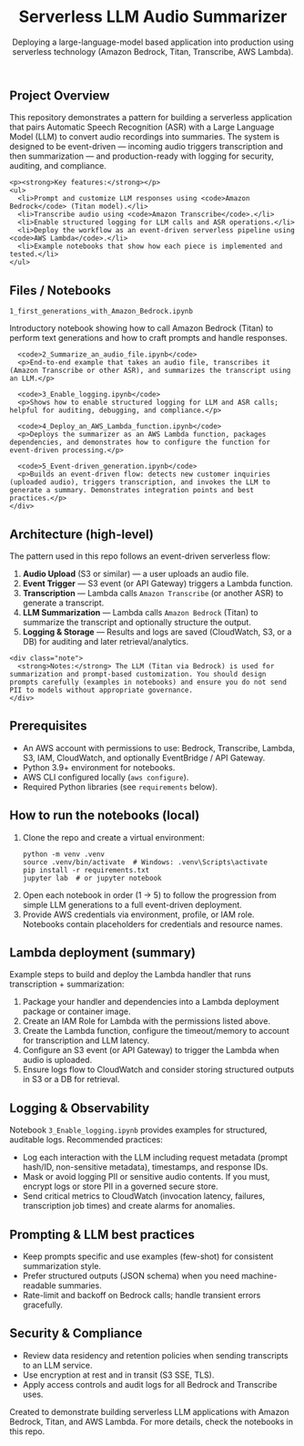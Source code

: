 </head>
<body>
  <header>
    <h1>Serverless LLM Audio Summarizer</h1>
    <div>Deploying a large-language-model based application into production using serverless technology (Amazon Bedrock, Titan, Transcribe, AWS Lambda).</div>
  </header>

  <section>
    <h2>Project Overview</h2>
    <p>
      This repository demonstrates a pattern for building a serverless application that pairs Automatic Speech Recognition (ASR) with a Large Language Model (LLM) to convert audio recordings into summaries. The system is designed to be event-driven — incoming audio triggers transcription and then summarization — and production-ready with logging for security, auditing, and compliance.
    </p>

    <p><strong>Key features:</strong></p>
    <ul>
      <li>Prompt and customize LLM responses using <code>Amazon Bedrock</code> (Titan model).</li>
      <li>Transcribe audio using <code>Amazon Transcribe</code>.</li>
      <li>Enable structured logging for LLM calls and ASR operations.</li>
      <li>Deploy the workflow as an event-driven serverless pipeline using <code>AWS Lambda</code>.</li>
      <li>Example notebooks that show how each piece is implemented and tested.</li>
    </ul>
  </section>

  <section>
    <h2>Files / Notebooks</h2>
    <div class="file-list">
      <code>1_first_generations_with_Amazon_Bedrock.ipynb</code>
      <p>Introductory notebook showing how to call Amazon Bedrock (Titan) to perform text generations and how to craft prompts and handle responses.</p>

      <code>2_Summarize_an_audio_file.ipynb</code>
      <p>End-to-end example that takes an audio file, transcribes it (Amazon Transcribe or other ASR), and summarizes the transcript using an LLM.</p>

      <code>3_Enable_logging.ipynb</code>
      <p>Shows how to enable structured logging for LLM and ASR calls; helpful for auditing, debugging, and compliance.</p>

      <code>4_Deploy_an_AWS_Lambda_function.ipynb</code>
      <p>Deploys the summarizer as an AWS Lambda function, packages dependencies, and demonstrates how to configure the function for event-driven processing.</p>

      <code>5_Event-driven_generation.ipynb</code>
      <p>Builds an event-driven flow: detects new customer inquiries (uploaded audio), triggers transcription, and invokes the LLM to generate a summary. Demonstrates integration points and best practices.</p>
    </div>
  </section>

  <section>
    <h2>Architecture (high-level)</h2>
    <p>
      The pattern used in this repo follows an event-driven serverless flow:
    </p>
    <ol>
      <li><strong>Audio Upload</strong> (S3 or similar) — a user uploads an audio file.</li>
      <li><strong>Event Trigger</strong> — S3 event (or API Gateway) triggers a Lambda function.</li>
      <li><strong>Transcription</strong> — Lambda calls <code>Amazon Transcribe</code> (or another ASR) to generate a transcript.</li>
      <li><strong>LLM Summarization</strong> — Lambda calls <code>Amazon Bedrock</code> (Titan) to summarize the transcript and optionally structure the output.</li>
      <li><strong>Logging & Storage</strong> — Results and logs are saved (CloudWatch, S3, or a DB) for auditing and later retrieval/analytics.</li>
    </ol>

    <div class="note">
      <strong>Notes:</strong> The LLM (Titan via Bedrock) is used for summarization and prompt-based customization. You should design prompts carefully (examples in notebooks) and ensure you do not send PII to models without appropriate governance.
    </div>
  </section>

  <section>
    <h2>Prerequisites</h2>
    <ul>
      <li>An AWS account with permissions to use: Bedrock, Transcribe, Lambda, S3, IAM, CloudWatch, and optionally EventBridge / API Gateway.</li>
      <li>Python 3.9+ environment for notebooks.</li>
      <li>AWS CLI configured locally (<code>aws configure</code>).</li>
      <li>Required Python libraries (see <code>requirements</code> below).</li>
    </ul>
  </section>
  <section>
    <h2>How to run the notebooks (local)</h2>
    <ol>
      <li>Clone the repo and create a virtual environment:
        <pre class="commands"><code>python -m venv .venv
source .venv/bin/activate  # Windows: .venv\Scripts\activate
pip install -r requirements.txt
jupyter lab  # or jupyter notebook
</code></pre>
      </li>
      <li>Open each notebook in order (1 → 5) to follow the progression from simple LLM generations to a full event-driven deployment.</li>
      <li>Provide AWS credentials via environment, profile, or IAM role. Notebooks contain placeholders for credentials and resource names.</li>
    </ol>
  </section>

  <section>
    <h2>Lambda deployment (summary)</h2>
    <p>Example steps to build and deploy the Lambda handler that runs transcription + summarization:</p>
    <ol>
      <li>Package your handler and dependencies into a Lambda deployment package or container image.</li>
      <li>Create an IAM Role for Lambda with the permissions listed above.</li>
      <li>Create the Lambda function, configure the timeout/memory to account for transcription and LLM latency.</li>
      <li>Configure an S3 event (or API Gateway) to trigger the Lambda when audio is uploaded.</li>
      <li>Ensure logs flow to CloudWatch and consider storing structured outputs in S3 or a DB for retrieval.</li>
    </ol>

  <section>
    <h2>Logging & Observability</h2>
    <p>
      Notebook <code>3_Enable_logging.ipynb</code> provides examples for structured, auditable logs. Recommended practices:
    </p>
    <ul>
      <li>Log each interaction with the LLM including request metadata (prompt hash/ID, non-sensitive metadata), timestamps, and response IDs.</li>
      <li>Mask or avoid logging PII or sensitive audio contents. If you must, encrypt logs or store PII in a governed secure store.</li>
      <li>Send critical metrics to CloudWatch (invocation latency, failures, transcription job times) and create alarms for anomalies.</li>
    </ul>
  </section>

  <section>
    <h2>Prompting & LLM best practices</h2>
    <ul>
      <li>Keep prompts specific and use examples (few-shot) for consistent summarization style.</li>
      <li>Prefer structured outputs (JSON schema) when you need machine-readable summaries.</li>
      <li>Rate-limit and backoff on Bedrock calls; handle transient errors gracefully.</li>
    </ul>
  </section>

  <section>
    <h2>Security & Compliance</h2>
    <ul>
      <li>Review data residency and retention policies when sending transcripts to an LLM service.</li>
      <li>Use encryption at rest and in transit (S3 SSE, TLS).</li>
      <li>Apply access controls and audit logs for all Bedrock and Transcribe uses.</li>
    </ul>
  </section>

  <footer>
    <div>Created to demonstrate building serverless LLM applications with Amazon Bedrock, Titan, and AWS Lambda. For more details, check the notebooks in this repo.</div>
  </footer>
</body>
</html>
